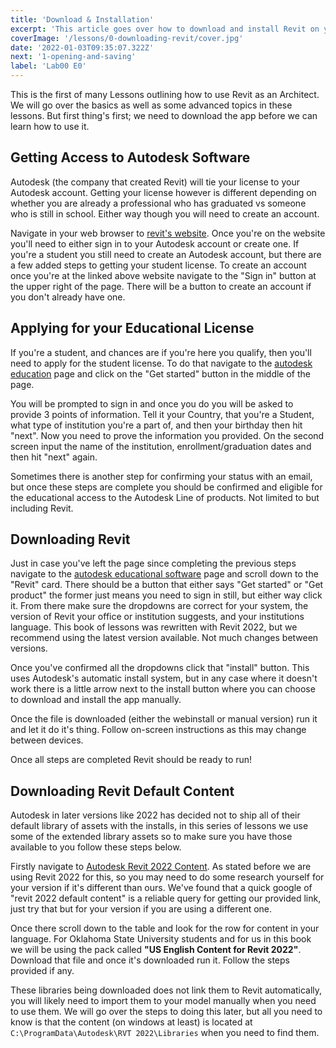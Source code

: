 ```yaml
---
title: 'Download & Installation'
excerpt: 'This article goes over how to download and install Revit on your computer and make sure that you have all of the libraries needed to complete these assignments'
coverImage: '/lessons/0-downloading-revit/cover.jpg'
date: '2022-01-03T09:35:07.322Z'
next: '1-opening-and-saving'
label: 'Lab00 E0'
---
```


This is the first of many Lessons outlining how to use Revit as an Architect. We will go over the basics as well as some advanced topics in these lessons. But first thing's first; we need to download the app before we can learn how to use it.

## Getting Access to Autodesk Software

Autodesk (the company that created Revit) will tie your license to your Autodesk account. Getting your license however is different depending on whether you are already a professional who has graduated vs someone who is still in school. Either way though you will need to create an account.

Navigate in your web browser to [revit's website](https://www.autodesk.com/products/revit/). Once you're on the website you'll need to either sign in to your Autodesk account or create one. If you're a student you still need to create an Autodesk account, but there are a few added steps to getting your student license. To create an account once you're at the linked above website navigate to the "Sign in" button at the upper right of the page. There will be a button to create an account if you don't already have one.

## Applying for your Educational License

If you're a student, and chances are if you're here you qualify, then you'll need to apply for the student license. To do that navigate to the [autodesk education](https://www.autodesk.com/education/edu-software/) page and click on the "Get started" button in the middle of the page.

You will be prompted to sign in and once you do you will be asked to provide 3 points of information. Tell it your Country, that you're a Student, what type of institution you're a part of, and then your birthday then hit "next". Now you need to prove the information you provided. On the second screen input the name of the institution, enrollment/graduation dates and then hit "next" again.

Sometimes there is another step for confirming your status with an email, but once these steps are complete you should be confirmed and eligible for the educational access to the Autodesk Line of products. Not limited to but including Revit.

## Downloading Revit

Just in case you've left the page since completing the previous steps navigate to the [autodesk educational software](https://www.autodesk.com/education/edu-software/) page and scroll down to the "Revit" card. There should be a button that either says "Get started" or "Get product" the former just means you need to sign in still, but either way click it. From there make sure the dropdowns are correct for your system, the version of Revit your office or institution suggests, and your institutions language. This book of lessons was rewritten with Revit 2022, but we recommend using the latest version available. Not much changes between versions.

Once you've confirmed all the dropdowns click that "install" button. This uses Autodesk's automatic install system, but in any case where it doesn't work there is a little arrow next to the install button where you can choose to download and install the app manually.

Once the file is downloaded (either the webinstall or manual version) run it and let it do it's thing. Follow on-screen instructions as this may change between devices.

Once all steps are completed Revit should be ready to run!

## Downloading Revit Default Content

Autodesk in later versions like 2022 has decided not to ship all of their default library of assets with the installs, in this series of lessons we use some of the extended library assets so to make sure you have those available to you follow these steps below.

Firstly navigate to [Autodesk Revit 2022 Content](https://knowledge.autodesk.com/support/revit/downloads/caas/downloads/content/autodesk-revit-2022-content.html). As stated before we are using Revit 2022 for this, so you may need to do some research yourself for your version if it's different than ours. We've found that a quick google of "revit 2022 default content" is a reliable query for getting our provided link, just try that but for your version if you are using a different one.

Once there scroll down to the table and look for the row for content in your language. For Oklahoma State University students and for us in this book we will be using the pack called **"US English Content for Revit 2022"**. Download that file and once it's downloaded run it. Follow the steps provided if any.

These libraries being downloaded does not link them to Revit automatically, you will likely need to import them to your model manually when you need to use them. We will go over the steps to doing this later, but all you need to know is that the content (on windows at least) is located at ``C:\ProgramData\Autodesk\RVT 2022\Libraries`` when you need to find them.
